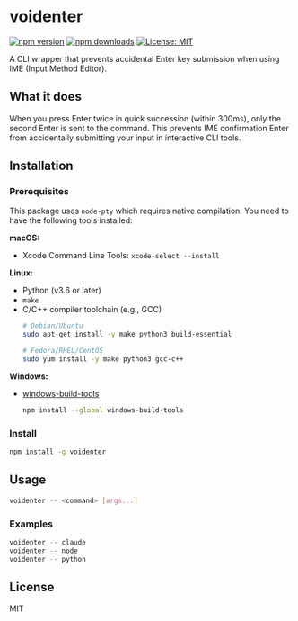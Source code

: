 # voidenter

[![npm version](https://badge.fury.io/js/voidenter.svg)](https://www.npmjs.com/package/voidenter)
[![npm downloads](https://img.shields.io/npm/dm/voidenter.svg)](https://www.npmjs.com/package/voidenter)
[![License: MIT](https://img.shields.io/badge/License-MIT-yellow.svg)](https://opensource.org/licenses/MIT)

A CLI wrapper that prevents accidental Enter key submission when using IME (Input Method Editor).

## What it does

When you press Enter twice in quick succession (within 300ms), only the second Enter is sent to the command. This prevents IME confirmation Enter from accidentally submitting your input in interactive CLI tools.

## Installation

### Prerequisites

This package uses `node-pty` which requires native compilation. You need to have the following tools installed:

**macOS:**
- Xcode Command Line Tools: `xcode-select --install`

**Linux:**
- Python (v3.6 or later)
- `make`
- C/C++ compiler toolchain (e.g., GCC)
  ```bash
  # Debian/Ubuntu
  sudo apt-get install -y make python3 build-essential

  # Fedora/RHEL/CentOS
  sudo yum install -y make python3 gcc-c++
  ```

**Windows:**
- [windows-build-tools](https://www.npmjs.com/package/windows-build-tools)
  ```bash
  npm install --global windows-build-tools
  ```

### Install

```bash
npm install -g voidenter
```

## Usage

```bash
voidenter -- <command> [args...]
```

### Examples

```bash
voidenter -- claude
voidenter -- node
voidenter -- python
```

## License

MIT